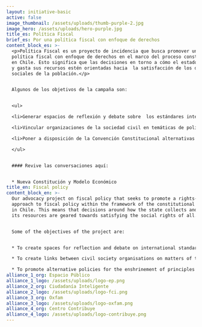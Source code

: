 ```yaml
---
layout: initiative-basic
active: false
image_thumbnail: /assets/uploads/thumb-purple-2.jpg
image_hero: /assets/uploads/hero-purple.jpg
title_es: Política Fiscal
brief_es: Por una política fiscal con enfoque de derechos
content_block_es: >-
  <p>Política Fiscal es un proyecto de incidencia que busca promover una
  política fiscal con enfoque de derechos en el marco del proceso constituyente
  en Chile. Esto significa que las decisiones en torno a cómo el estado recauda
  y gasta sus recursos estén orientadas hacia  la satisfacción de los derechos
  sociales de la población.</p>


  Algunos de los objetivos de la campaña son:


  <ul>

  <li>Generar espacios de reflexión y debate sobre  los estándares internacionales y mejores prácticas comparadas en materia de principios constitucionales para una política fiscal con enfoque de derechos.</li>

  <li>Vincular organizaciones de la sociedad civil en temáticas de política fiscal y derechos sociales</li>

  <li>Poner a disposición de la Convención Constitucional alternativas normativas para la consagración de principios e instituciones que garanticen una política fiscal con enfoque de derechos.</li>

  </ul>


  #### Revive las conversaciones aquí:


  * Nueva Constitución y Modelo Económico
title_en: Fiscal policy
content_block_en: >-
  Our advocacy project on fiscal policy that seeks to promote a rights-based
  approach to fiscal policy within the framework of the constitutional process
  in Chile. This means that decisions around how the state collects and spends
  its resources are geared towards satisfying the social rights of all.


  Some of the objectives of the project are: 


  * To create spaces for reflection and debate on international standards and comparative best practices

  * To create links between civil society organisations on matters of tax policy and social rights.

  * To promote alternative policies for the enshrinement of principles and institutions that guarantee a rights-based approach to fiscal policy in the constitutional debate.
alliance_1_org: Espacio Público
alliance_1_logo: /assets/uploads/logo-ep.png
alliance_2_org: Ciudadanía Inteligente
alliance_2_logo: /assets/uploads/logo-fci.png
alliance_3_org: Oxfam
alliance_3_logo: /assets/uploads/logo-oxfam.png
alliance_4_org: Centro Contribuye
alliance_4_logo: /assets/uploads/logo-contribuye.png
---
```

